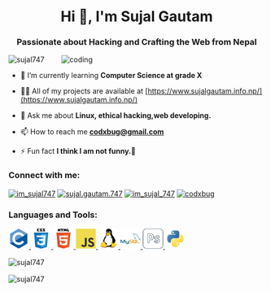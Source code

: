 <h1 align="center">Hi 👋, I'm Sujal Gautam</h1>
<h3 align="center">Passionate about Hacking and Crafting the Web from Nepal</h3>
<img align="right" alt="coding" width="400" src="https://media.tenor.com/D5ScqejhhYkAAAAC/computer-typing.gif"
<p align="left"> <img src="https://komarev.com/ghpvc/?username=sujal747&label=Profile%20views&color=0e75b6&style=flat" alt="sujal747" /> </p>

- 🌱 I’m currently learning **Computer Science at grade X**

- 👨‍💻 All of my projects are available at [https://www.sujalgautam.info.np/](https://www.sujalgautam.info.np/)

- 💬 Ask me about **Linux, ethical hacking,web developing.**

- 📫 How to reach me **codxbug@gmail.com**

- ⚡ Fun fact **I think I am not funny.🤔**

<h3 align="left">Connect with me:</h3>
<p align="left">
<a href="https://twitter.com/im_sujal747" target="blank"><img align="center" src="https://raw.githubusercontent.com/rahuldkjain/github-profile-readme-generator/master/src/images/icons/Social/twitter.svg" alt="im_sujal747" height="30" width="40" /></a>
<a href="https://fb.com/sujal.gautam.747" target="blank"><img align="center" src="https://raw.githubusercontent.com/rahuldkjain/github-profile-readme-generator/master/src/images/icons/Social/facebook.svg" alt="sujal.gautam.747" height="30" width="40" /></a>
<a href="https://instagram.com/im_sujal_747" target="blank"><img align="center" src="https://raw.githubusercontent.com/rahuldkjain/github-profile-readme-generator/master/src/images/icons/Social/instagram.svg" alt="im_sujal_747" height="30" width="40" /></a>
<a href="https://www.youtube.com/c/codxbug" target="blank"><img align="center" src="https://raw.githubusercontent.com/rahuldkjain/github-profile-readme-generator/master/src/images/icons/Social/youtube.svg" alt="codxbug" height="30" width="40" /></a>
</p>

<h3 align="left">Languages and Tools:</h3>
<p align="left"> <a href="https://www.cprogramming.com/" target="_blank" rel="noreferrer"> <img src="https://raw.githubusercontent.com/devicons/devicon/master/icons/c/c-original.svg" alt="c" width="40" height="40"/> </a> <a href="https://www.w3schools.com/css/" target="_blank" rel="noreferrer"> <img src="https://raw.githubusercontent.com/devicons/devicon/master/icons/css3/css3-original-wordmark.svg" alt="css3" width="40" height="40"/> </a> <a href="https://www.w3.org/html/" target="_blank" rel="noreferrer"> <img src="https://raw.githubusercontent.com/devicons/devicon/master/icons/html5/html5-original-wordmark.svg" alt="html5" width="40" height="40"/> </a> <a href="https://developer.mozilla.org/en-US/docs/Web/JavaScript" target="_blank" rel="noreferrer"> <img src="https://raw.githubusercontent.com/devicons/devicon/master/icons/javascript/javascript-original.svg" alt="javascript" width="40" height="40"/> </a> <a href="https://www.linux.org/" target="_blank" rel="noreferrer"> <img src="https://raw.githubusercontent.com/devicons/devicon/master/icons/linux/linux-original.svg" alt="linux" width="40" height="40"/> </a> <a href="https://www.mysql.com/" target="_blank" rel="noreferrer"> <img src="https://raw.githubusercontent.com/devicons/devicon/master/icons/mysql/mysql-original-wordmark.svg" alt="mysql" width="40" height="40"/> </a> <a href="https://www.photoshop.com/en" target="_blank" rel="noreferrer"> <img src="https://raw.githubusercontent.com/devicons/devicon/master/icons/photoshop/photoshop-line.svg" alt="photoshop" width="40" height="40"/> </a> <a href="https://www.python.org" target="_blank" rel="noreferrer"> <img src="https://raw.githubusercontent.com/devicons/devicon/master/icons/python/python-original.svg" alt="python" width="40" height="40"/> </a> </p>

<p><img align="center" src="https://github-readme-stats.vercel.app/api/top-langs?username=sujal747&show_icons=true&locale=en&layout=compact" alt="sujal747" /></p>

<p><img align="center" src="https://github-readme-streak-stats.herokuapp.com/?user=sujal747&" alt="sujal747" /></p>
